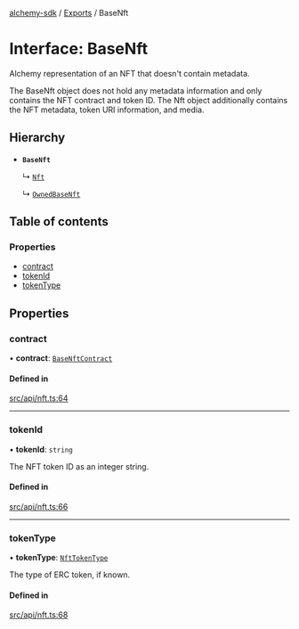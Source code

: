 [alchemy-sdk](../README.md) / [Exports](../modules.md) / BaseNft

# Interface: BaseNft

Alchemy representation of an NFT that doesn't contain metadata.

The BaseNft object does not hold any metadata information and only contains
the NFT contract and token ID. The Nft object additionally contains the NFT
metadata, token URI information, and media.

## Hierarchy

- **`BaseNft`**

  ↳ [`Nft`](Nft.md)

  ↳ [`OwnedBaseNft`](OwnedBaseNft.md)

## Table of contents

### Properties

- [contract](BaseNft.md#contract)
- [tokenId](BaseNft.md#tokenid)
- [tokenType](BaseNft.md#tokentype)

## Properties

### contract

• **contract**: [`BaseNftContract`](BaseNftContract.md)

#### Defined in

[src/api/nft.ts:64](https://github.com/alchemyplatform/alchemy-sdk-js/blob/432c999/src/api/nft.ts#L64)

___

### tokenId

• **tokenId**: `string`

The NFT token ID as an integer string.

#### Defined in

[src/api/nft.ts:66](https://github.com/alchemyplatform/alchemy-sdk-js/blob/432c999/src/api/nft.ts#L66)

___

### tokenType

• **tokenType**: [`NftTokenType`](../enums/NftTokenType.md)

The type of ERC token, if known.

#### Defined in

[src/api/nft.ts:68](https://github.com/alchemyplatform/alchemy-sdk-js/blob/432c999/src/api/nft.ts#L68)
